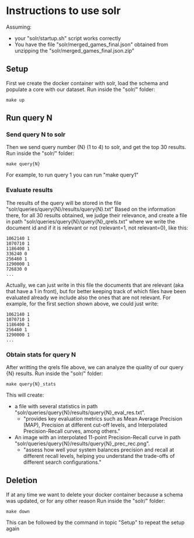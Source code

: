 # Instructions to use solr
Assuming:
- your "solr/startup.sh" script works correctly
- You have the file "solr/merged_games_final.json" obtained from unzipping the "solr/merged_games_final.json.zip"

## Setup
First we create the docker container with solr, load the schema and populate a core with our dataset.
Run inside the "solr/" folder:
```
make up
```
## Run query N
### Send query N to solr
Then we send query number {N} (1 to 4) to solr, and get the top 30 results.
Run inside the "solr/" folder:
```
make query{N}
```
For example, to run query 1 you can run "make query1"
### Evaluate results
The results of the query will be stored in the file "solr/queries/query{N}/results/query{N}.txt"
Based on the information there, for all 30 results obtained, we judge their relevance, and create a file in path "solr/queries/query{N}/query{N}_qrels.txt" where we write the document id and if it is relevant or not (relevant=1, not relevant=0), like this:
```
1062140 1
1070710 1
1186400 1
336240 0
256460 1
1290000 1
726830 0
...
```
Actually, we can just write  in this file the documents that are relevant (aka that have a 1 in front), but for better keeping track of which files have been evaluated already we include also the ones that are not relevant. For example, for the first section shown above, we could just write:
```
1062140 1
1070710 1
1186400 1
256460 1
1290000 1
...
```
### Obtain stats for query N
After writting the qrels file above, we can analyze the quality of our query {N} results.
Run inside the "solr/" folder:
```
make query{N}_stats
```
This will create:
-  a file with several statistics in path "solr/queries/query{N}/results/query{N}_eval_res.txt". 
    - "provides key evaluation metrics such as Mean Average Precision (MAP), Precision at different cut-off levels, and Interpolated Precision-Recall curves, among others."
- An image with an interpolated 11-point Precision-Recall curve in path "solr/queries/query{N}/results/query{N}_prec_rec.png". 
    - "assess how well your system balances precision and recall at different recall levels, helping you understand the trade-offs of different search configurations."

## Deletion
If at any time we want to delete your docker container because a schema was updated, or for any other reason
Run inside the "solr/" folder:
```
make down
```
This can be followed by the command in topic "Setup" to repeat the setup again
